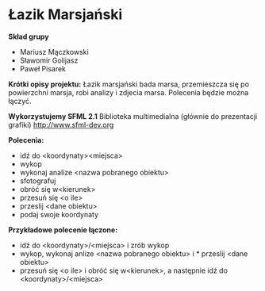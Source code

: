 Łazik Marsjański
=====================

**Skład grupy**
* Mariusz Mączkowski
* Sławomir Golijasz
* Paweł Pisarek

**Krótki opisy projektu:** Łazik marsjański bada marsa, przemieszcza się po powierzchni marsja, robi analizy i zdjecia marsa. Polecenia będzie można łączyć.

**Wykorzystujemy SFML 2.1**
Biblioteka multimedialna (głównie do prezentacji grafiki)
http://www.sfml-dev.org

**Polecenia:**
* idź do \<koordynaty\>\<miejsca\>
* wykop
* wykonaj analize \<nazwa pobranego obiektu\>
* sfotografuj
* obróć się w\<kierunek\>
* przesuń się \<o ile\>
* przeslij \<dane obiektu\>
* podaj swoje koordynaty

**Przykładowe polecenie łączone:**
* idź do \<koordynaty\>/\<miejsca\> i zrób wykop
* wykop, wykonaj anlize \<nazwa pobranego obiektu\> i * przeslij \<dane obiektu\>
* przesuń się \<o ile\> i obróć się w\<kierunek\>, a następnie idź do \<koordynaty\>/\<miejsca\>
